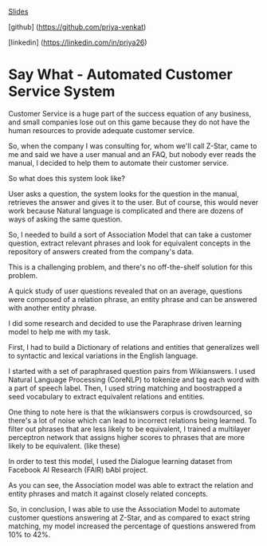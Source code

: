 [Slides](https://docs.google.com/presentation/d/1w8tlsPJ5ISYcu4zeTcWbimKW5Amcif4duLac96DlzPo/embed?start=false&loop=false&delayms=3000)

[github] (https://github.com/priya-venkat)

[linkedin] (https://linkedin.com/in/priya26)


# Say What - Automated Customer Service System

Customer Service is a huge part of the success equation of any business, and small companies lose out on this game because they do not have the human resources to provide adequate customer service.

So, when the company I was consulting for, whom we'll call Z-Star, came to me and said we have a user manual and an FAQ, but nobody ever reads the manual, I decided to help them to automate their customer service.

So what does this system look like?

User asks a question, the system looks for the question in the manual, retrieves the answer and gives it to the user. But of course, this would never work because Natural language is complicated and there are dozens of ways of asking the same question.

So, I needed to build a sort of Association Model that can take a customer question, extract relevant phrases and look for equivalent concepts in the repository of answers created from the company's data.

This is a challenging problem, and there's no off-the-shelf solution for this problem. 

A quick study of user questions revealed that on an average, questions were composed of a relation phrase, an entity phrase and can be answered with another entity phrase. 

I did some research and decided to use the Paraphrase driven learning model to help me with my task. 

First, I had to build a Dictionary of relations and entities that generalizes well to syntactic and lexical variations in the English language. 

I started with a set of paraphrased question pairs from Wikianswers. I used Natural Language Processing (CoreNLP) to tokenize and tag each word with a part of speech label. Then, I used string matching and boostrapped a seed vocabulary to extract equivalent relations and entities. 

One thing to note here is that the wikianswers corpus is crowdsourced, so there's a lot of noise which can lead to incorrect relations being learned. To filter out phrases that are less likely to be equivalent, I trained a multilayer perceptron network that assigns higher scores to phrases that are more likely to be equivalent. (like these)


In order to test this model, I used the Dialogue learning dataset from Facebook AI Research (FAIR) bAbI project.

As you can see, the Association model was able to extract the relation and entity phrases and match it against closely related concepts.

So, in conclusion, I was able to use the Association Model to automate customer questions answering at Z-Star, and as compared to exact string matching, my model increased the percentage of questions answered from 10% to 42%.



